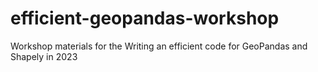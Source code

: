 # efficient-geopandas-workshop
Workshop materials for the Writing an efficient code for GeoPandas and Shapely in 2023

